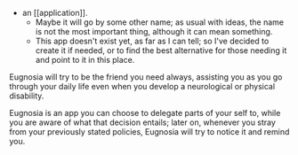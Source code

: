 - an [[application]].
  - Maybe it will go by some other name; as usual with ideas, the name is not the most important thing, although it can mean something.
  - This app doesn't exist yet, as far as I can tell; so I've decided to create it if needed, or to find the best alternative for those needing it and point to it in this place.

Eugnosia will try to be the friend you need always, assisting you as you go through your daily life even when you develop a neurological or physical disability.

Eugnosia is an app you can choose to delegate parts of your self to, while you are aware of what that decision entails; later on, whenever you stray from your previously stated policies, Eugnosia will try to notice it and remind you.